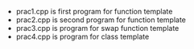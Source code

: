 * prac1.cpp is first program for function template <br>
* prac2.cpp is second program for function template <br>
* prac3.cpp is program for swap function template <br>
* prac4.cpp is program for class template 

